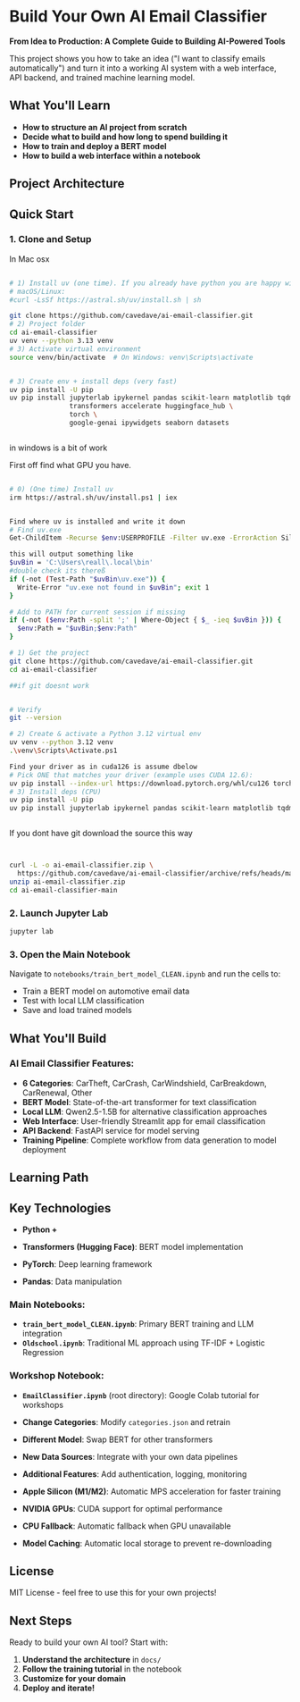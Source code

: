 # Build Your Own AI Email Classifier

**From Idea to Production: A Complete Guide to Building AI-Powered Tools**

This project shows you how to take an idea ("I want to classify emails automatically") and turn it into a working AI system with a web interface, API backend, and trained machine learning model.

## What You'll Learn

- **How to structure an AI project from scratch**
- **Decide what to build and how long to spend building it**
- **How to train and deploy a BERT model**
- **How to build a web interface within a notebook**

## Project Architecture


## Quick Start

### 1. Clone and Setup


In Mac osx
```bash

# 1) Install uv (one time). If you already have python you are happy with skip this step and make a folder
# macOS/Linux:
#curl -LsSf https://astral.sh/uv/install.sh | sh

git clone https://github.com/cavedave/ai-email-classifier.git
# 2) Project folder
cd ai-email-classifier
uv venv --python 3.13 venv
# 3) Activate virtual environment
source venv/bin/activate  # On Windows: venv\Scripts\activate


# 3) Create env + install deps (very fast)
uv pip install -U pip
uv pip install jupyterlab ipykernel pandas scikit-learn matplotlib tqdm \
               transformers accelerate huggingface_hub \
               torch \
               google-genai ipywidgets seaborn datasets               



```

in windows is a bit of work

First off find what GPU you have.
```bash

# 0) (One time) Install uv
irm https://astral.sh/uv/install.ps1 | iex


Find where uv is installed and write it down 
# Find uv.exe
Get-ChildItem -Recurse $env:USERPROFILE -Filter uv.exe -ErrorAction SilentlyContinue

this will output something like 
$uvBin = 'C:\Users\reall\.local\bin'
#double check its thereß
if (-not (Test-Path "$uvBin\uv.exe")) {
  Write-Error "uv.exe not found in $uvBin"; exit 1
}

# Add to PATH for current session if missing
if (-not ($env:Path -split ';' | Where-Object { $_ -ieq $uvBin })) {
  $env:Path = "$uvBin;$env:Path"
}

# 1) Get the project
git clone https://github.com/cavedave/ai-email-classifier.git
cd ai-email-classifier

##if git doesnt work 


# Verify
git --version

# 2) Create & activate a Python 3.12 virtual env
uv venv --python 3.12 venv
.\venv\Scripts\Activate.ps1

Find your driver as in cuda126 is assume dbelow 
# Pick ONE that matches your driver (example uses CUDA 12.6):
uv pip install --index-url https://download.pytorch.org/whl/cu126 torch torchvision torchaudio
# 3) Install deps (CPU)
uv pip install -U pip
uv pip install jupyterlab ipykernel pandas scikit-learn matplotlib tqdm  transformers accelerate huggingface_hub torch google-genai ipywidgets seaborn datasets



```
If you dont have git download the source this way
```bash


curl -L -o ai-email-classifier.zip \
  https://github.com/cavedave/ai-email-classifier/archive/refs/heads/main.zip
unzip ai-email-classifier.zip
cd ai-email-classifier-main
```

### 2. Launch Jupyter Lab
```bash
jupyter lab 
```

### 3. Open the Main Notebook
Navigate to `notebooks/train_bert_model_CLEAN.ipynb` and run the cells to:
- Train a BERT model on automotive email data
- Test with local LLM classification
- Save and load trained models

##  What You'll Build

### **AI Email Classifier Features:**
- **6 Categories**: CarTheft, CarCrash, CarWindshield, CarBreakdown, CarRenewal, Other
- **BERT Model**: State-of-the-art transformer for text classification
- **Local LLM**: Qwen2.5-1.5B for alternative classification approaches
- **Web Interface**: User-friendly Streamlit app for email classification
- **API Backend**: FastAPI service for model serving
- **Training Pipeline**: Complete workflow from data generation to model deployment

## Learning Path


## Key Technologies

- **Python +**
- **Transformers (Hugging Face)**: BERT model implementation
- **PyTorch**: Deep learning framework


- **Pandas**: Data manipulation


### **Main Notebooks:**
- **`train_bert_model_CLEAN.ipynb`**: Primary BERT training and LLM integration
- **`Oldschool.ipynb`**: Traditional ML approach using TF-IDF + Logistic Regression

### **Workshop Notebook:**
- **`EmailClassifier.ipynb`** (root directory): Google Colab tutorial for workshops

- **Change Categories**: Modify `categories.json` and retrain
- **Different Model**: Swap BERT for other transformers
- **New Data Sources**: Integrate with your own data pipelines
- **Additional Features**: Add authentication, logging, monitoring

- **Apple Silicon (M1/M2)**: Automatic MPS acceleration for faster training
- **NVIDIA GPUs**: CUDA support for optimal performance
- **CPU Fallback**: Automatic fallback when GPU unavailable
- **Model Caching**: Automatic local storage to prevent re-downloading

## License

MIT License - feel free to use this for your own projects!

## Next Steps

Ready to build your own AI tool? Start with:
1. **Understand the architecture** in `docs/`
2. **Follow the training tutorial** in the notebook
3. **Customize for your domain**
4. **Deploy and iterate!**

